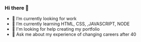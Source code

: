 ### Hi there 👋

- 🔭 I’m currently looking for work
- 🌱 I’m currently learning HTML, CSS, ,JAVASCRIPT, NODE 
- 🤔 I'm looking for help creating my portfolio
- 💬 Ask me about my experience of changing careers after 40
